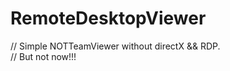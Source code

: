 # RemoteDesktopViewer
// Simple NOTTeamViewer without directX &amp;&amp; RDP. <br>
// But not now!!!
